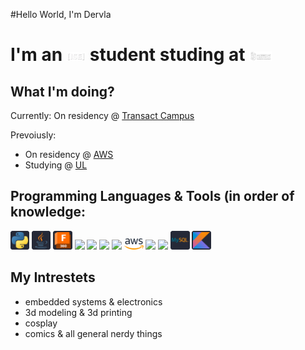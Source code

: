 #Hello World, I'm Dervla 
<!-- put gif here -->
# I'm an [<img src="./images/ise.PNG" width="6%" >](https://software-engineering.ie/) student studing at [<img src="./images/ul.PNG" width="7%" >](https://www.ul.ie/) 

<!--## Contact Me:-->

## What I'm doing?
Currently: On residency @ [Transact Campus](https://transactcampus.com/)

Prevoiusly: 
- On residency @ [AWS](https://aws.amazon.com/)
- Studying @ [UL](https://www.ul.ie/) 

## Programming Languages & Tools (in order of knowledge:
[<img src="./images/python.png" width="6%" >](https://www.python.org/) [<img src="./images/java.png" width="6%" >](https://www.java.com/en/) [<img src="./images/fusion360.png" width="6%" >](https://www.autodesk.eu/) [<img src="./images/rasppi.png" width="6%" >](https://www.raspberrypi.com/) [<img src="./images/postman.png" width="6%" >](https://www.postman.com/) [<img src="./images/c++.png" width="6%" >]() [<img src="./images/html.png" width="6%" >]() [<img src="./images/aws.png" width="6%" >](https://aws.amazon.com/) [<img src="./images/css.png" width="6%" >]() [<img src="./images/figma.png" width="6%" >](https://www.figma.com/)
[<img src="./images/sql.png" width="6%" >](https://www.mysql.com/) [<img src="./images/kotlin.png" width="6%" >](https://kotlinlang.org/)

## My Intrestets
- embedded systems & electronics
- 3d modeling & 3d printing
- cosplay
- comics & all general nerdy things
